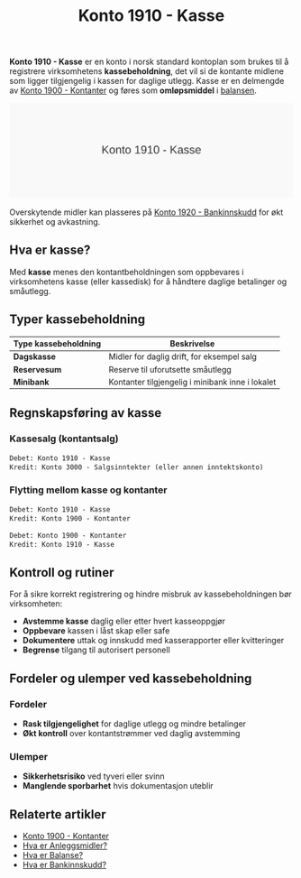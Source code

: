 ﻿---
title: "Konto 1910 - Kasse"
seoTitle: "1910-kasse"
description: '**Konto 1910 - Kasse** er en konto i norsk standard kontoplan som brukes til å registrere virksomhetens **kassebeholdning**, det vil si de kontante midlene som...'
---

**Konto 1910 - Kasse** er en konto i norsk standard kontoplan som brukes til å registrere virksomhetens **kassebeholdning**, det vil si de kontante midlene som ligger tilgjengelig i kassen for daglige utlegg. Kasse er en delmengde av [Konto 1900 - Kontanter](/blogs/kontoplan/1900-kontanter "Konto 1900 - Kontanter") og føres som **omløpsmiddel** i [balansen](/blogs/regnskap/hva-er-balanse "Hva er Balanse?").

![Illustrasjon av konto 1910 kasse](1910-kasse-image.svg)

Overskytende midler kan plasseres på [Konto 1920 - Bankinnskudd](/blogs/kontoplan/1920-bankinnskudd "Konto 1920 - Bankinnskudd") for økt sikkerhet og avkastning.

## Hva er kasse?

Med **kasse** menes den kontantbeholdningen som oppbevares i virksomhetens kasse (eller kassedisk) for å håndtere daglige betalinger og småutlegg.

## Typer kassebeholdning

| Type kassebeholdning | Beskrivelse                                  |
|----------------------|----------------------------------------------|
| **Dagskasse**        | Midler for daglig drift, for eksempel salg   |
| **Reservesum**       | Reserve til uforutsette småutlegg            |
| **Minibank**         | Kontanter tilgjengelig i minibank inne i lokalet |

## Regnskapsføring av kasse

### Kassesalg (kontantsalg)

```
Debet: Konto 1910 - Kasse
Kredit: Konto 3000 - Salgsinntekter (eller annen inntektskonto)
```

### Flytting mellom kasse og kontanter

```
Debet: Konto 1910 - Kasse
Kredit: Konto 1900 - Kontanter
```

```
Debet: Konto 1900 - Kontanter
Kredit: Konto 1910 - Kasse
```

## Kontroll og rutiner

For å sikre korrekt registrering og hindre misbruk av kassebeholdningen bør virksomheten:

* **Avstemme kasse** daglig eller etter hvert kasseoppgjør
* **Oppbevare** kassen i låst skap eller safe
* **Dokumentere** uttak og innskudd med kasserapporter eller kvitteringer
* **Begrense** tilgang til autorisert personell

## Fordeler og ulemper ved kassebeholdning

### Fordeler

* **Rask tilgjengelighet** for daglige utlegg og mindre betalinger
* **Økt kontroll** over kontantstrømmer ved daglig avstemming

### Ulemper

* **Sikkerhetsrisiko** ved tyveri eller svinn
* **Manglende sporbarhet** hvis dokumentasjon uteblir

## Relaterte artikler

* [Konto 1900 - Kontanter](/blogs/kontoplan/1900-kontanter "Konto 1900 - Kontanter")
* [Hva er Anleggsmidler?](/blogs/regnskap/hva-er-anleggsmidler "Hva er Anleggsmidler?")
* [Hva er Balanse?](/blogs/regnskap/hva-er-balanse "Hva er Balanse?")
* [Hva er Bankinnskudd?](/blogs/regnskap/hva-er-bankinnskudd "Bankinnskudd i Regnskap - Typer, Regnskapsføring og Rentehåndtering")






